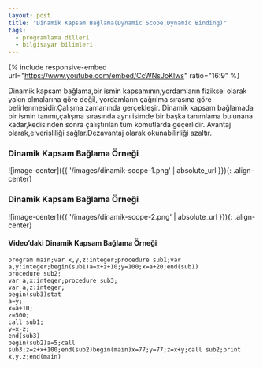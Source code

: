 ```yaml
---
layout: post
title: "Dinamik Kapsam Bağlama(Dynamic Scope,Dynamic Binding)"
tags:
  - programlama dilleri
  - bilgisayar bilimleri
---
```


{% include responsive-embed url="https://www.youtube.com/embed/CcWNsJoKlws" ratio="16:9" %}

Dinamik kapsam bağlama,bir ismin kapsamının,yordamların fiziksel olarak yakın olmalarına göre değil,
yordamların çağrılma sırasına göre belirlenmesidir.Çalışma zamanında gerçekleşir.
Dinamik kapsam bağlamada bir ismin tanımı,çalışma sırasında aynı isimde bir başka tanımlama bulunana kadar,kedisinden sonra çalıştırılan tüm komutlarda geçerlidir.
Avantaj olarak,elverişliliği sağlar.Dezavantaj olarak okunabilirliği azaltır.

### Dinamik Kapsam Bağlama Örneği

![image-center]({{ '/images/dinamik-scope-1.png' | absolute_url }}){: .align-center}

### Dinamik Kapsam Bağlama Örneği

![image-center]({{ '/images/dinamik-scope-2.png' | absolute_url }}){: .align-center}

#### Video’daki Dinamik Kapsam Bağlama Örneği

```
program main;var x,y,z:integer;procedure sub1;var a,y:integer;begin(sub1)a=x+z+10;y=100;x=a+20;end(sub1)
procedure sub2;
var a,x:integer;procedure sub3;
var a,z:integer;
begin(sub3)stat
a=y;
x=a+10;
z=500;
call sub1;
y=x-z;
end(sub3)
begin(sub2)a=5;call sub3;z=z+x+100;end(sub2)begin(main)x=77;y=77;z=x+y;call sub2;print x,y,z;end(main)
```